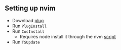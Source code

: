 ## Setting up nvim
- Download [plug](https://github.com/junegunn/vim-plug)
- Run `PlugInstall`
- Run `CocInstall`
    - Requires node install it through the nvm [script](https://github.com/nvm-sh/nvm)
- Run `TSUpdate`
